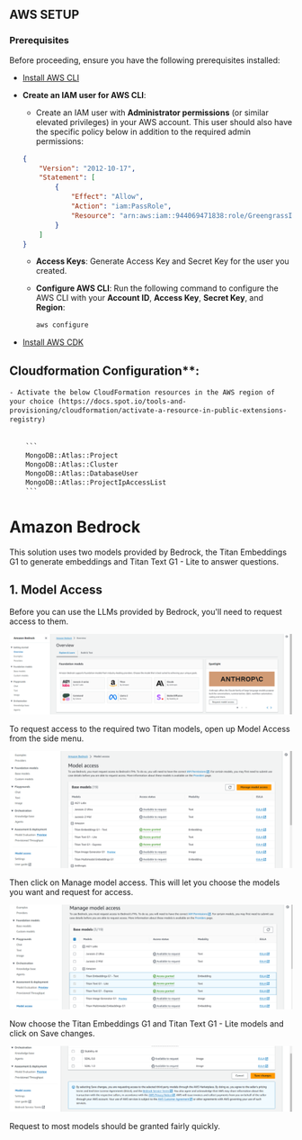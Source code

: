 ## AWS SETUP

### Prerequisites

Before proceeding, ensure you have the following prerequisites installed:

- [Install AWS CLI](https://docs.aws.amazon.com/cli/latest/userguide/getting-started-install.html)
- **Create an IAM user for AWS CLI**:
    - Create an IAM user with **Administrator permissions** (or similar elevated privileges) in your AWS account. This user should also have the specific policy below in addition to the required admin permissions:
    
    ```json
    {
        "Version": "2012-10-17",
        "Statement": [
            {
                "Effect": "Allow",
                "Action": "iam:PassRole",
                "Resource": "arn:aws:iam::944069471838:role/GreengrassIotSageMakerExecutionRole"
            }
        ]
    }
    ```

    - **Access Keys**: Generate Access Key and Secret Key for the user you created.
    
    - **Configure AWS CLI**: Run the following command to configure the AWS CLI with your **Account ID**, **Access Key**, **Secret Key**, and **Region**:
      ```bash
      aws configure
      ```

- [Install AWS CDK](https://docs.aws.amazon.com/cdk/v2/guide/getting-started.html)



## Cloudformation Configuration**:
    - Activate the below CloudFormation resources in the AWS region of your choice (https://docs.spot.io/tools-and-provisioning/cloudformation/activate-a-resource-in-public-extensions-registry)


        ```
        MongoDB::Atlas::Project    
        MongoDB::Atlas::Cluster
        MongoDB::Atlas::DatabaseUser
        MongoDB::Atlas::ProjectIpAccessList
        ```


# Amazon Bedrock

This solution uses two models provided by Bedrock, the Titan Embeddings G1 to generate embeddings and Titan Text G1 - Lite to answer questions.

## 1. Model Access

Before you can use the LLMs provided by Bedrock, you'll need to request access to them. 

![Amazon Bedrock](../images/bedrock-2.png)

To request access to the required two Titan models, open up Model Access from the side menu.

![Amazon Bedrock](../images/bedrock-3.png)

Then click on Manage model access. This will let you choose the models you want and request for access.

![Amazon Bedrock](../images/bedrock-4.png)

Now choose the Titan Embeddings G1 and Titan Text G1 - Lite models and click on Save changes.

![Amazon Bedrock](../images/bedrock-5.png)

Request to most models should be granted fairly quickly.
